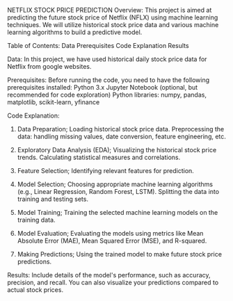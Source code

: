 NETFLIX STOCK PRICE PREDICTION
Overview:
This project is aimed at predicting the future stock price of Netflix (NFLX) using machine learning techniques. We will utilize historical stock price data and various machine learning algorithms to build a predictive model.

Table of Contents:
Data
Prerequisites
Code Explanation
Results

Data:
In this project, we have used historical daily stock price data for Netflix from google websites.

Prerequisites:
Before running the code, you need to have the following prerequisites installed:
Python 3.x
Jupyter Notebook (optional, but recommended for code exploration)
Python libraries: numpy, pandas, matplotlib, scikit-learn, yfinance

Code Explanation:
1. Data Preparation;
Loading historical stock price data.
Preprocessing the data: handling missing values, date conversion, feature engineering, etc.

2. Exploratory Data Analysis (EDA);
Visualizing the historical stock price trends.
Calculating statistical measures and correlations.

4. Feature Selection;
Identifying relevant features for prediction.

6. Model Selection;
Choosing appropriate machine learning algorithms (e.g., Linear Regression, Random Forest, LSTM).
Splitting the data into training and testing sets.

8. Model Training;
Training the selected machine learning models on the training data.

10. Model Evaluation;
Evaluating the models using metrics like Mean Absolute Error (MAE), Mean Squared Error (MSE), and R-squared.

11. Making Predictions;
Using the trained model to make future stock price predictions.

Results:
Include details of the model's performance, such as accuracy, precision, and recall. You can also visualize your predictions compared to actual stock prices.
